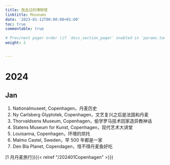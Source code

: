 ```yaml
---
title: 我去过的博物馆
linktitle: Museums
date: '2023-01-12T00:00:00+01:00'
toc: true
commentable: true

# Prev/next pager order (if `docs_section_pager` enabled in `params.toml`)
weight: 2


---
```


# 2024

## Jan

1. Nationalmuseet, Copenhagen，丹麦历史
2. Ny Carlsberg Glyptotek, Copenhagen，文艺复兴之后是法国和丹麦
3. Thorvaldsens Museum, Copenhagen，偷学罗马技术回家造异教神话
4. Statens Museum for Kunst, Copenhagen，现代艺术大讲堂
5. Louisanna, Copenhagen，环境的烘托
6. Malmo Castel, Sweden，早 500 年都是一家
7. Den Bla Planet, Copendagen，怪不得丹麦鱼好吃

[1 月丹麦旅行]({{< relref "/202401Copenhagen" >}})